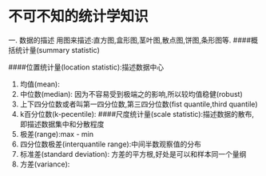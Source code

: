 不可不知的统计学知识
==================================
一. 数据的描述
用图来描述:直方图,盒形图,茎叶图,散点图,饼图,条形图等.
####概括统计量(summary statistic)

####位置统计量(location statistic):描述数据中心
1. 均值(mean):
2. 中位数(median): 因为不容易受到极端之的影响,所以较均值稳健(robust)
3. 上下四分位数或者叫第一四分位数,第三四分位数(fist quantile,third quantile)
4. k百分位数(k-pecentile):
####尺度统计量(scale statistic):描述数据的散布,即描述数据集中和分散程度
1. 极差(range):max - min
2. 四分位数极差(interquantile range):中间半数观察值的分布
3. 标准差(standard deviation): 方差的平方根,好处是可以和样本同一个量纲
4. 方差(variance):
